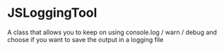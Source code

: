 # JSLoggingTool
A class that allows you to keep on using console.log / warn / debug and choose if you want to save the output in a logging file
